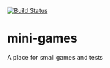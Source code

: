 
[![Build Status](https://travis-ci.com/austinmdillow/mini-games.svg?branch=master)](https://travis-ci.com/austinmdillow/mini-games)
# mini-games
A place for small games and tests
